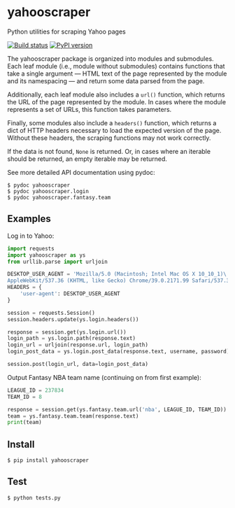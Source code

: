 # yahooscraper

Python utilities for scraping Yahoo pages

[![Build status](https://img.shields.io/travis/jbrudvik/yahooscraper.svg)](https://travis-ci.org/jbrudvik/yahooscraper)
[![PyPI version](https://img.shields.io/pypi/v/yahooscraper.svg)](https://pypi.python.org/pypi/yahooscraper/)

The yahooscraper package is organized into modules and submodules. Each leaf
module (i.e., module without submodules) contains functions that take a single
argument — HTML text of the page represented by the module and its
namespacing — and return some data parsed from the page.

Additionally, each leaf module also includes a `url()` function, which returns
the URL of the page represented by the module. In cases where the module
represents a set of URLs, this function takes parameters.

Finally, some modules also include a `headers()` function, which returns a dict
of HTTP headers necessary to load the expected version of the page. Without
these headers, the scraping functions may not work correctly.

If the data is not found, `None` is returned. Or, in cases where an iterable
should be returned, an empty iterable may be returned.

See more detailed API documentation using pydoc:

    $ pydoc yahooscraper
    $ pydoc yahooscraper.login
    $ pydoc yahooscraper.fantasy.team


## Examples

Log in to Yahoo:

```python
import requests
import yahooscraper as ys
from urllib.parse import urljoin

DESKTOP_USER_AGENT = 'Mozilla/5.0 (Macintosh; Intel Mac OS X 10_10_1)\
AppleWebKit/537.36 (KHTML, like Gecko) Chrome/39.0.2171.99 Safari/537.36'
HEADERS = {
    'user-agent': DESKTOP_USER_AGENT
}

session = requests.Session()
session.headers.update(ys.login.headers())

response = session.get(ys.login.url())
login_path = ys.login.path(response.text)
login_url = urljoin(response.url, login_path)
login_post_data = ys.login.post_data(response.text, username, password)

session.post(login_url, data=login_post_data)
```

Output Fantasy NBA team name (continuing on from first example):

```python
LEAGUE_ID = 237834
TEAM_ID = 8

response = session.get(ys.fantasy.team.url('nba', LEAGUE_ID, TEAM_ID))
team = ys.fantasy.team.team(response.text)
print(team)
```

## Install

    $ pip install yahooscraper


## Test

    $ python tests.py
